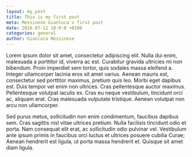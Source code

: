 ```yaml
---
layout: my_post
title: This is my first post 
meta: Messinese Gianluca's first post
date: 2016-07-12 10:0:0 +0100
categories: general
author: Gianluca Messinese
---
```


Lorem ipsum dolor sit amet, consectetur adipiscing elit. Nulla dui enim, malesuada a porttitor id, viverra ac est. Curabitur gravida ultricies mi non bibendum. Proin imperdiet sem tortor, quis sodales massa eleifend a. Integer ullamcorper lacinia eros sit amet varius. Aenean mauris est, consectetur sed porttitor maximus, pretium quis leo. Morbi eget dapibus est. Duis tempor vel enim non ultrices. Cras pellentesque auctor maximus. Pellentesque volutpat iaculis ex. Cras eu neque vestibulum, tincidunt orci ac, aliquam erat. Cras malesuada vulputate tristique. Aenean volutpat non arcu non ullamcorper.

Sed purus metus, sollicitudin non enim condimentum, faucibus dapibus sem. Cras sagittis nisl vitae ultrices pretium. Nulla facilisis tincidunt odio et porta. Nam consequat elit erat, ac sollicitudin odio pulvinar vel. Vestibulum ante ipsum primis in faucibus orci luctus et ultrices posuere cubilia Curae; Aenean hendrerit est ligula, ut porta massa hendrerit et. Quisque sit amet diam ligula.
